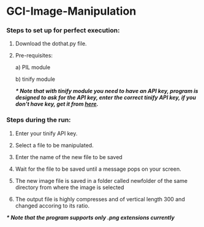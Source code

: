 # GCI-Image-Manipulation
### Steps to set up for perfect execution:
  1) Download the dothat.py file.
  
  2) Pre-requisites:
    
      a) PIL module
    
      b) tinify module
    
      ___* Note that with tinify module you need to have an API key, program is designed to ask for the API key,
    enter the correct tinify API key, if you don't have key, get it from [here](https://tinypng.com/developers).___ 

### Steps during the run:
   1) Enter your tinify API key.
   
   2) Select a file to be manipulated.
   
   3) Enter the name of the new file to be saved
   
   4) Wait for the file to be saved until a message pops on your screen.
   
   5) The new image file is saved in a folder called newfolder of the same directory from where the image is selected
   
   6) The output file is highly compresses and of vertical length 300 and changed accoring to its ratio.
   
   ___* Note that the program supports only .png extensions currently___
